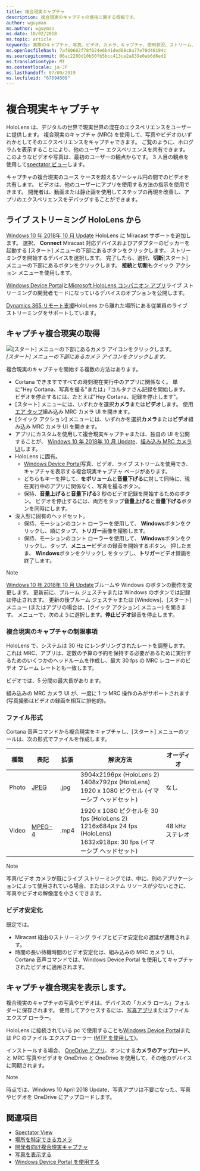 ```yaml
---
title: 複合現実キャプチャ
description: 複合現実のキャプチャの使用に関する情報です。
author: wguyman
ms.author: wguyman
ms.date: 10/02/2018
ms.topic: article
keywords: 実際のキャプチャ、写真、ビデオ、カメラ、キャプチャ、使用状況、ストリーム、ライブ ストリーム、デモを混合 mrc
ms.openlocfilehash: 7af60682f78f624e6b41ded88c8a77e70d40194c
ms.sourcegitcommit: 06ac2200d10b50fb5bcc413ce2a839e0ab6d6ed1
ms.translationtype: MT
ms.contentlocale: ja-JP
ms.lasthandoff: 07/09/2019
ms.locfileid: "67694509"
---
```

# <a name="mixed-reality-capture"></a>複合現実キャプチャ

HoloLens は、デジタルの世界で現実世界の混在のエクスペリエンスをユーザーに提供します。 複合現実のキャプチャ (MRC) を使用して、写真やビデオのいずれかとしてそのエクスペリエンスをキャプチャできます。 ご覧のように、ホログラムを表示することにより、他のユーザー エクスペリエンスを共有できます。 このようなビデオや写真は、最初のユーザーの観点からです。 3 人目の観点を使用して[spectator ビュー](spectator-view.md)します。

キャプチャの複合現実のユース ケースを超えるソーシャル円の間でのビデオを共有します。 ビデオは、他のユーザーにアプリを使用する方法の指示を使用できます。 開発者は、動画または静止画を使用してステップの再現を改善し、アプリのエクスペリエンスをデバッグすることができます。

## <a name="live-streaming-from-hololens"></a>ライブ ストリーミング HoloLens から

[Windows 10 年 2018年 10 月 Update](release-notes-october-2018.md) HoloLens に Miracast サポートを追加します。 選択、 **Connect** Miracast 対応デバイスおよびアダプターのピッカーを起動する [スタート] メニューの下部にあるボタンをクリックします。 ストリーミングを開始するデバイスを選択します。 完了したら、選択、**切断**[スタート] メニューの下部にあるボタンをクリックします。  **接続**と**切断**もクイック アクション メニューを使用します。

[Windows Device Portal](using-the-windows-device-portal.md)と[Microsoft HoloLens コンパニオン アプリ](https://www.microsoft.com/store/productId/9NBLGGH4QWNX)ライブ ストリーミングの開発者モードになっているデバイスのオプションを公開します。

[Dynamics 365 リモート支援](https://dynamics.microsoft.com/en-us/mixed-reality/remote-assist)HoloLens から離れた場所にある従業員のライブ ストリーミングをサポートしています。

## <a name="taking-mixed-reality-captures"></a>キャプチャ複合現実の取得

![[スタート] メニューの下部にあるカメラ アイコンをクリックします。](images/cameraiconinpins-300px.png)<br>
*[スタート] メニューの下部にあるカメラ アイコンをクリックします。*

複合現実のキャプチャを開始する複数の方法はあります。
* Cortana できますですべての時刻現在実行中のアプリに関係なく。 単に"Hey Cortana、写真を撮る"または」「コルタナさん記録を開始します。 ビデオを停止するには、たとえば"Hey Cortana、記録を停止します"。
* [スタート] メニューには、いずれかを選択**カメラ**または**ビデオ**します。 使用[エア タップ](gestures.md#air-tap)組み込み MRC カメラ UI を開きます。
* [クイック アクション] メニューには、いずれかを選択**カメラ**または**ビデオ**組み込み MRC カメラ UI を開きます。
* アプリにカスタムを使用して複合現実キャプチャまたは、独自の UI を公開することが、 [Windows 10 年 2018年 10 月 Update](release-notes-october-2018.md)、[組み込み MRC カメラ UI](mixed-reality-capture-for-developers.md)します。
* HoloLens に固有。 
    * [Windows Device Portal](using-the-windows-device-portal.md)写真、ビデオ、ライブ ストリームを使用でき、キャプチャを表示する複合現実キャプチャ ページがあります。
    * どちらもキーを押して、**をボリューム**と**音量下げる**に対して同時に、現在実行中のアプリに関係なく、写真を撮るボタン。
    * 保持、**音量上げる**と**音量下げる**3 秒のビデオ記録を開始するためのボタン。 ビデオを停止するには、両方をタップ**音量上げる**と**音量下げる**ボタンを同時にします。
* 没入型に固有のヘッドセット。 
    * 保持、モーションのコント ローラーを使用して、 **Windows**ボタンをクリックし、順にタップ、**トリガー**画像を撮影します。 
    * 保持、モーションのコント ローラーを使用して、 **Windows**ボタンをクリックし、タップ、**メニュー**ビデオの録音を開始するボタン。 押したまま、 **Windows**ボタンをクリックし をタップし、**トリガー**ビデオ録画を終了します。
    
>[!NOTE]
>[Windows 10 年 2018年 10 月 Update](release-notes-october-2018.md)ブルームや Windows のボタンの動作を変更します。 更新前に、ブルーム ジェスチャまたは Windows のボタンでは記録は停止されます。 更新の後ブルーム ジェスチャまたは [Windows]、[スタート] メニュー (またはアプリの場合は、[クイック アクション] メニュー) を開きます。 メニューで、次のように選択します。**停止ビデオ**録音を停止します。

### <a name="limitations-of-mixed-reality-capture"></a>複合現実のキャプチャの制限事項

HoloLens で、システムは 30 Hz にレンダリングされたレートを調整します。 これは MRC、アプリは、定数の予算の予約を保持する必要があるために実行するためのいくつかのヘッドルームを作成し、最大 30 fps の MRC レコードのビデオ フレーム レートとも一致します。

ビデオでは、5 分間の最大長があります。

組み込みの MRC カメラ UI が、一度に 1 つ MRC 操作のみがサポートされます (写真撮影はビデオの録画を相互に排他的)。

### <a name="file-formats"></a>ファイル形式

Cortana 音声コマンドから複合現実をキャプチャし、[スタート] メニューのツールは、次の形式でファイルを作成します。

|  種類  |  表記  |  拡張  |  解決方法  |  オーディオ | 
|----------|----------|----------|----------|----------|
|  Photo  |  [JPEG](https://en.wikipedia.org/wiki/JPEG)  |  .jpg  |  3904x2196px (HoloLens 2)<br> 1408x792px (HoloLens)<br> 1920 x 1080 ピクセル (イマーシブ ヘッドセット) |  なし | 
|  Video  |  [MPEG-4](https://en.wikipedia.org/wiki/MPEG-4)  |  .mp4  |  1920 x 1080 ピクセルを 30 fps (HoloLens 2)<br> 1216x684px 24 fps (HoloLens)<br> 1632x918px: 30 fps (イマーシブ ヘッドセット) |  48 kHz ステレオ | 

>[!NOTE]
>写真/ビデオ カメラが既にライブ ストリーミングでは、中に、別のアプリケーションによって使用されている場合、またはシステム リソースが少ないときに、写真やビデオの解像度を小さくできます。

### <a name="video-stabilization"></a>ビデオ安定化

既定では。
* Miracast 経由のストリーミング ライブとビデオ安定化の遅延が適用されます。
* 時間の長い待機時間のビデオ安定化は、組み込みの MRC カメラ UI、Cortana 音声コマンドでは、Windows Device Portal を使用してキャプチャされたビデオに適用されます。

## <a name="viewing-mixed-reality-captures"></a>キャプチャ複合現実を表示します。

複合現実のキャプチャの写真やビデオは、デバイスの「カメラ ロール」フォルダーに保存されます。 使用してアクセスするには、[写真アプリ](see-your-photos.md#photos-app)またはファイル エクスプ ローラー。

HoloLens に接続されている pc で使用することも[Windows Device Portal](using-the-windows-device-portal.md#mixed-reality-capture)または PC のファイル エクスプ ローラー ([MTP を使用して](release-notes-april-2018.md#new-features-for-hololens))。

インストールする場合、 [OneDrive アプリ](https://www.microsoft.com/p/onedrive/9wzdncrfj1p3)、オンにする**カメラのアップロード、** と MRC 写真やビデオを OneDrive と OneDrive を使用して、その他のデバイスに同期されます。

>[!NOTE]
>時点では、Windows 10 April 2018 Update、写真アプリは不要になった、写真やビデオを OneDrive にアップロードします。

## <a name="see-also"></a>関連項目
* [Spectator View](spectator-view.md)
* [場所を特定できるカメラ](locatable-camera.md)
* [開発者向け複合現実キャプチャ](mixed-reality-capture-for-developers.md)
* [写真を表示する](see-your-photos.md)
* [Windows Device Portal を使用する](using-the-windows-device-portal.md)
